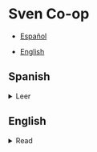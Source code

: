 # Sven Co-op

- [Español](#spanish)

- [English](#english)

## Spanish

<details><summary>Leer</summary>
<p>

Un conjunto de scripts, plugins, entidades personalizadas, mapas de pruebas e información adicional sobre el juego Sven Co-op.

Mira la [Wiki](https://github.com/Mikk155/Sven-Co-op/wiki)

</p>
</details>

## English

<details><summary>Read</summary>
<p>

An assortment of scripts, plugins, custom entities, test maps and aditional information about the game Sven Co-op.

See the [Wiki](https://github.com/Mikk155/Sven-Co-op/wiki)

</p>
</details>